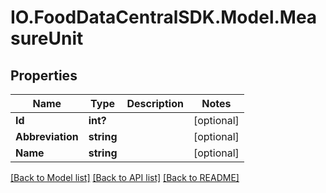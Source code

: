 # IO.FoodDataCentralSDK.Model.MeasureUnit
## Properties

Name | Type | Description | Notes
------------ | ------------- | ------------- | -------------
**Id** | **int?** |  | [optional] 
**Abbreviation** | **string** |  | [optional] 
**Name** | **string** |  | [optional] 

[[Back to Model list]](../README.md#documentation-for-models) [[Back to API list]](../README.md#documentation-for-api-endpoints) [[Back to README]](../README.md)

